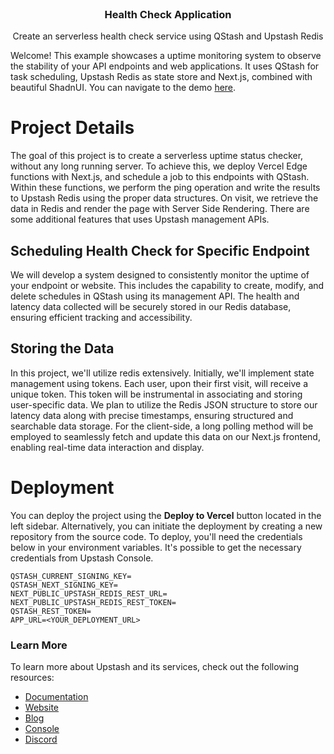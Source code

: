 <br />
<div align="center">

  <h3 align="center">Health Check Application</h3>

  <p align="center">
    Create an serverless health check service using QStash and Upstash Redis
  </p>
</div>

Welcome! This example showcases a uptime monitoring system to observe the stability of your API endpoints and web applications. It uses QStash for task scheduling, Upstash Redis as state store and Next.js, combined with beautiful ShadnUI. You can navigate to the demo [here](https://healthcheck.upstash.app).

# Project Details

The goal of this project is to create a serverless uptime status checker, without any long running server. To achieve this, we deploy Vercel Edge functions with Next.js, and schedule a job to this endpoints with QStash. Within these functions, we perform the ping operation and write the results to Upstash Redis using the proper data structures. On visit, we retrieve the data in Redis and render the page with Server Side Rendering. There are some additional features that uses Upstash management APIs.

## Scheduling Health Check for Specific Endpoint

We will develop a system designed to consistently monitor the uptime of your endpoint or website. This includes the capability to create, modify, and delete schedules in QStash using its management API. The health and latency data collected will be securely stored in our Redis database, ensuring efficient tracking and accessibility.

## Storing the Data

In this project, we'll utilize redis extensively. Initially, we'll implement state management using tokens. Each user, upon their first visit, will receive a unique token. This token will be instrumental in associating and storing user-specific data. We plan to utilize the Redis JSON structure to store our latency data along with precise timestamps, ensuring structured and searchable data storage. For the client-side, a long polling method will be employed to seamlessly fetch and update this data on our Next.js frontend, enabling real-time data interaction and display.

# Deployment

You can deploy the project using the **Deploy to Vercel** button located in the left sidebar. Alternatively, you can initiate the deployment by creating a new repository from the source code. To deploy, you'll need the credentials below in your environment variables. It's possible to get the necessary credentials from Upstash Console.

```
QSTASH_CURRENT_SIGNING_KEY=
QSTASH_NEXT_SIGNING_KEY=
NEXT_PUBLIC_UPSTASH_REDIS_REST_URL=
NEXT_PUBLIC_UPSTASH_REDIS_REST_TOKEN=
QSTASH_REST_TOKEN=
APP_URL=<YOUR_DEPLOYMENT_URL>
```

### Learn More

To learn more about Upstash and its services, check out the following resources:

- [Documentation](https://docs.upstash.com)
- [Website](https://upstash.com)
- [Blog](https://upstash.com/blog)
- [Console](https://console.upstash.com)
- [Discord](https://upstash.com/discord)
